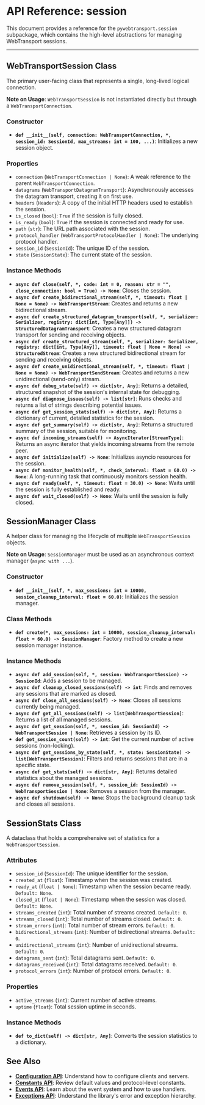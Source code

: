 # API Reference: session

This document provides a reference for the `pywebtransport.session` subpackage, which contains the high-level abstractions for managing WebTransport sessions.

---

## WebTransportSession Class

The primary user-facing class that represents a single, long-lived logical connection.

**Note on Usage**: `WebTransportSession` is not instantiated directly but through a `WebTransportConnection`.

### Constructor

- **`def __init__(self, connection: WebTransportConnection, *, session_id: SessionId, max_streams: int = 100, ...)`**: Initializes a new session object.

### Properties

- `connection` (`WebTransportConnection | None`): A weak reference to the parent `WebTransportConnection`.
- `datagrams` (`WebTransportDatagramTransport`): Asynchronously accesses the datagram transport, creating it on first use.
- `headers` (`Headers`): A copy of the initial HTTP headers used to establish the session.
- `is_closed` (`bool`): `True` if the session is fully closed.
- `is_ready` (`bool`): `True` if the session is connected and ready for use.
- `path` (`str`): The URL path associated with the session.
- `protocol_handler` (`WebTransportProtocolHandler | None`): The underlying protocol handler.
- `session_id` (`SessionId`): The unique ID of the session.
- `state` (`SessionState`): The current state of the session.

### Instance Methods

- **`async def close(self, *, code: int = 0, reason: str = "", close_connection: bool = True) -> None`**: Closes the session.
- **`async def create_bidirectional_stream(self, *, timeout: float | None = None) -> WebTransportStream`**: Creates and returns a new bidirectional stream.
- **`async def create_structured_datagram_transport(self, *, serializer: Serializer, registry: dict[int, Type[Any]]) -> StructuredDatagramTransport`**: Creates a new structured datagram transport for sending and receiving objects.
- **`async def create_structured_stream(self, *, serializer: Serializer, registry: dict[int, Type[Any]], timeout: float | None = None) -> StructuredStream`**: Creates a new structured bidirectional stream for sending and receiving objects.
- **`async def create_unidirectional_stream(self, *, timeout: float | None = None) -> WebTransportSendStream`**: Creates and returns a new unidirectional (send-only) stream.
- **`async def debug_state(self) -> dict[str, Any]`**: Returns a detailed, structured snapshot of the session's internal state for debugging.
- **`async def diagnose_issues(self) -> list[str]`**: Runs checks and returns a list of strings describing potential issues.
- **`async def get_session_stats(self) -> dict[str, Any]`**: Returns a dictionary of current, detailed statistics for the session.
- **`async def get_summary(self) -> dict[str, Any]`**: Returns a structured summary of the session, suitable for monitoring.
- **`async def incoming_streams(self) -> AsyncIterator[StreamType]`**: Returns an async iterator that yields incoming streams from the remote peer.
- **`async def initialize(self) -> None`**: Initializes asyncio resources for the session.
- **`async def monitor_health(self, *, check_interval: float = 60.0) -> None`**: A long-running task that continuously monitors session health.
- **`async def ready(self, *, timeout: float = 30.0) -> None`**: Waits until the session is fully established and ready.
- **`async def wait_closed(self) -> None`**: Waits until the session is fully closed.

## SessionManager Class

A helper class for managing the lifecycle of multiple `WebTransportSession` objects.

**Note on Usage**: `SessionManager` must be used as an asynchronous context manager (`async with ...`).

### Constructor

- **`def __init__(self, *, max_sessions: int = 10000, session_cleanup_interval: float = 60.0)`**: Initializes the session manager.

### Class Methods

- **`def create(*, max_sessions: int = 10000, session_cleanup_interval: float = 60.0) -> SessionManager`**: Factory method to create a new session manager instance.

### Instance Methods

- **`async def add_session(self, *, session: WebTransportSession) -> SessionId`**: Adds a session to be managed.
- **`async def cleanup_closed_sessions(self) -> int`**: Finds and removes any sessions that are marked as closed.
- **`async def close_all_sessions(self) -> None`**: Closes all sessions currently being managed.
- **`async def get_all_sessions(self) -> list[WebTransportSession]`**: Returns a list of all managed sessions.
- **`async def get_session(self, *, session_id: SessionId) -> WebTransportSession | None`**: Retrieves a session by its ID.
- **`def get_session_count(self) -> int`**: Get the current number of active sessions (non-locking).
- **`async def get_sessions_by_state(self, *, state: SessionState) -> list[WebTransportSession]`**: Filters and returns sessions that are in a specific state.
- **`async def get_stats(self) -> dict[str, Any]`**: Returns detailed statistics about the managed sessions.
- **`async def remove_session(self, *, session_id: SessionId) -> WebTransportSession | None`**: Removes a session from the manager.
- **`async def shutdown(self) -> None`**: Stops the background cleanup task and closes all sessions.

## SessionStats Class

A dataclass that holds a comprehensive set of statistics for a `WebTransportSession`.

### Attributes

- `session_id` (`SessionId`): The unique identifier for the session.
- `created_at` (`float`): Timestamp when the session was created.
- `ready_at` (`float | None`): Timestamp when the session became ready. `Default: None`.
- `closed_at` (`float | None`): Timestamp when the session was closed. `Default: None`.
- `streams_created` (`int`): Total number of streams created. `Default: 0`.
- `streams_closed` (`int`): Total number of streams closed. `Default: 0`.
- `stream_errors` (`int`): Total number of stream errors. `Default: 0`.
- `bidirectional_streams` (`int`): Number of bidirectional streams. `Default: 0`.
- `unidirectional_streams` (`int`): Number of unidirectional streams. `Default: 0`.
- `datagrams_sent` (`int`): Total datagrams sent. `Default: 0`.
- `datagrams_received` (`int`): Total datagrams received. `Default: 0`.
- `protocol_errors` (`int`): Number of protocol errors. `Default: 0`.

### Properties

- `active_streams` (`int`): Current number of active streams.
- `uptime` (`float`): Total session uptime in seconds.

### Instance Methods

- **`def to_dict(self) -> dict[str, Any]`**: Converts the session statistics to a dictionary.

## See Also

- **[Configuration API](config.md)**: Understand how to configure clients and servers.
- **[Constants API](constants.md)**: Review default values and protocol-level constants.
- **[Events API](events.md)**: Learn about the event system and how to use handlers.
- **[Exceptions API](exceptions.md)**: Understand the library's error and exception hierarchy.
